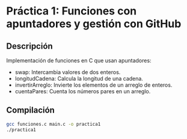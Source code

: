 # Práctica 1: Funciones con apuntadores y gestión con GitHub

## Descripción
Implementación de funciones en C que usan apuntadores:
- swap: Intercambia valores de dos enteros.
- longitudCadena: Calcula la longitud de una cadena.
- invertirArreglo: Invierte los elementos de un arreglo de enteros.
- cuentaPares: Cuenta los números pares en un arreglo.

## Compilación
```bash
gcc funciones.c main.c -o practica1
./practica1